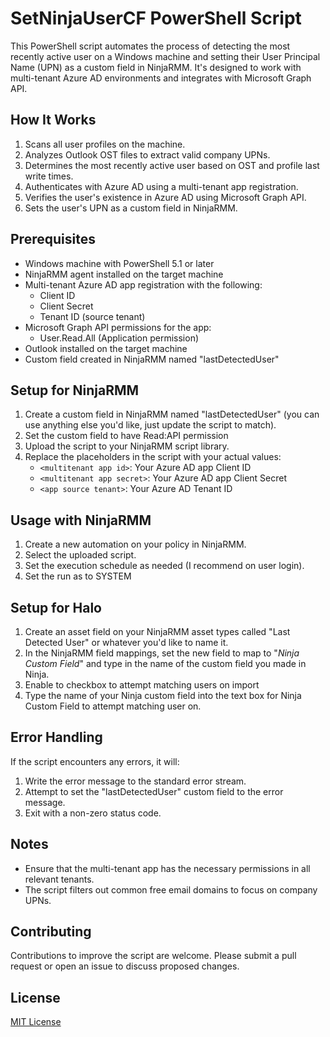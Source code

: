 # SetNinjaUserCF PowerShell Script

This PowerShell script automates the process of detecting the most recently active user on a Windows machine and setting their User Principal Name (UPN) as a custom field in NinjaRMM. It's designed to work with multi-tenant Azure AD environments and integrates with Microsoft Graph API.

## How It Works

1. Scans all user profiles on the machine.
2. Analyzes Outlook OST files to extract valid company UPNs.
3. Determines the most recently active user based on OST and profile last write times.
4. Authenticates with Azure AD using a multi-tenant app registration.
5. Verifies the user's existence in Azure AD using Microsoft Graph API.
6. Sets the user's UPN as a custom field in NinjaRMM.

## Prerequisites

- Windows machine with PowerShell 5.1 or later
- NinjaRMM agent installed on the target machine
- Multi-tenant Azure AD app registration with the following:
  - Client ID
  - Client Secret
  - Tenant ID (source tenant)
- Microsoft Graph API permissions for the app:
  - User.Read.All (Application permission)
- Outlook installed on the target machine
- Custom field created in NinjaRMM named "lastDetectedUser"

## Setup for NinjaRMM

1. Create a custom field in NinjaRMM named "lastDetectedUser" (you can use anything else you'd like, just update the script to match).
2. Set the custom field to have Read:API permission
3. Upload the script to your NinjaRMM script library.
4. Replace the placeholders in the script with your actual values:
   - `<multitenant app id>`: Your Azure AD app Client ID
   - `<multitenant app secret>`: Your Azure AD app Client Secret
   - `<app source tenant>`: Your Azure AD Tenant ID

## Usage with NinjaRMM

1. Create a new automation on your policy in NinjaRMM.
2. Select the uploaded script.
3. Set the execution schedule as needed (I recommend on user login).
4. Set the run as to SYSTEM

## Setup for Halo

1. Create an asset field on your NinjaRMM asset types called "Last Detected User" or whatever you'd like to name it.
2. In the NinjaRMM field mappings, set the new field to map to "*Ninja Custom Field*" and type in the name of the custom field you made in Ninja.
3. Enable to checkbox to attempt matching users on import
4. Type the name of your Ninja custom field into the text box for Ninja Custom Field to attempt matching user on.

## Error Handling

If the script encounters any errors, it will:
1. Write the error message to the standard error stream.
2. Attempt to set the "lastDetectedUser" custom field to the error message.
3. Exit with a non-zero status code.

## Notes

- Ensure that the multi-tenant app has the necessary permissions in all relevant tenants.
- The script filters out common free email domains to focus on company UPNs.

## Contributing

Contributions to improve the script are welcome. Please submit a pull request or open an issue to discuss proposed changes.

## License

[MIT License](LICENSE)